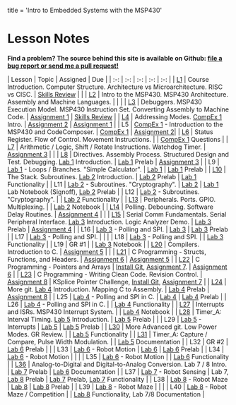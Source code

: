 title = 'Intro to Embedded Systems with the MSP430'

# Lesson Notes

**Find a problem?  The source behind this site is available on Github: [file a bug report or send me a pull request!](https://github.com/toddbranch/ECE382/issues)**

| Lesson | Topic | Assigned | Due |
| :-: | :-: | :-: | :-: | :-: |
| [L1](notes/L1/index.html) | Course Introduction. Computer Structure.  Architecture vs Microarchitecture.  RISC vs CISC. | [Skills Review](notes/L1/skills_review.html) | |
| [L2](notes/L2/index.html) | Intro to the MSP430.  MSP430 Architecture.  Assembly and Machine Languages. | | |
| [L3](notes/L3/index.html) | Debuggers.  MSP430 Execution Model.  MSP430 Instruction Set.  Converting Assembly to Machine Code. | [Assignment 1](notes/L3/L3_execution.html) | [Skills Review](notes/L1/skills_review.html) |
| [L4](notes/L4/index.html) | Addressing Modes.  [CompEx 1](/labs/compex1/index.html) Intro. | [Assignment 2](notes/L4/L4_addressing_modes.html) | [Assignment 1](notes/L3/L3_execution.html) |
| L5 | [CompEx 1](/labs/compex1/index.html) - Introduction to the MSP430 and CodeComposer. | [CompEx 1](/labs/compex1/index.html) | [Assignment 2](notes/L4/L4_addressing_modes.html )|
| [L6](notes/L6/index.html) | Status Register.  Flow of Control.  Movement Instructions. | | [CompEx 1](/labs/compex1/index.html) Questions |
| [L7](notes/L7/index.html) | Arithmetic / Logic, Shift / Rotate Instructions.  Watchdog Timer. | [Assignment 3](notes/L7/L7_control_flow.html) | |
| [L8](notes/L8/index.html) | Directives.  Assembly Process.  Structured Design and Test.  Debugging.  [Lab 1](/labs/lab1/index.html) Introduction. | [Lab 1](/labs/lab1/index.html) Prelab | [Assignment 3](notes/L7/L7_control_flow.html) |
| L9 | [Lab 1](/labs/lab1/index.html) - Loops / Branches.  "Simple Calculator". | [Lab 1](/labs/lab1/index.html) | [Lab 1](/labs/lab1/index.html) Prelab |
| [L10](notes/L10/index.html) | The Stack.  Subroutines.  [Lab 2](/labs/lab2/index.html) Introduction. | [Lab 2](/labs/lab2/index.html) Prelab | [Lab 1](/labs/lab1/index.html) Functionality |
| L11 | [Lab 2](/labs/lab2/index.html) - Subroutines.  "Cryptography". | [Lab 2](/labs/lab2/index.html) | [Lab 1](/labs/lab1/index.html) Lab Notebook (Signoff), [Lab 2](/labs/lab2/index.html) Prelab |
| L12 | [Lab 2](/labs/lab2/index.html) - Subroutines.  "Cryptography". | | [Lab 2](/labs/lab2/index.html) Functionality |
| [L13](notes/L13/index.html) | Peripherals. Ports.  GPIO.  Multiplexing. | | [Lab 2](/labs/lab2/index.html) Notebook |
| [L14](notes/L14/index.html) | Polling.  Debouncing.  Software Delay Routines. | [Assignment 4](notes/L14/L14_subroutines.html) | |
| [L15](notes/L15/index.html) | Serial Comm Fundamentals.  Serial Peripheral Interface.  [Lab 3](/labs/lab3/index.html) Introduction.  Logic Analyzer Demo. | [Lab 3](/labs/lab3/index.html) Prelab | [Assignment 4](notes/L14/L14_subroutines.html) |
| L16 | [Lab 3](/labs/lab3/index.html) - Polling and SPI. | [Lab 3](/labs/lab3/index.html) | [Lab 3](/labs/lab3/index.html) Prelab |
| L17 | [Lab 3](/labs/lab3/index.html) - Polling and SPI. | | |
| L18 | [Lab 3](/labs/lab3/index.html) - Polling and SPI. | | [Lab 3](/labs/lab3/index.html) Functionality |
| L19 | GR #1 | | [Lab 3](/labs/lab3/index.html) Notebook |
| [L20](notes/L20/index.html) | Compilers.  Introduction to C. | [Assignment 5](/notes/L20/L20_C_basics.html) | |
| [L21](notes/L21/index.html) | C Programming - Structs, Functions, and Headers. | [Assignment 6](/notes/L21/L21_pong.html) | [Assignment 5](/notes/L20/L20_C_basics.html) |
| [L22](notes/L22/index.html) | C Programming - Pointers and Arrays | [Install Git](notes/L22/git_install.html), [Assignment 7](/notes/L22/L22_moving_average.html). | [Assignment 6](/notes/L21/L21_pong.html) |
| [L23](notes/L23/index.html) | C Programming - Writing Clean Code.  Revision Control. | [Assignment 8](/notes/L23/L23_git.html) | KSplice Pointer Challenge, [Install Git](notes/L22/git_install.html), [Assignment 7](/notes/L22/L22_moving_average.html) |
| [L24](notes/L24/index.html) | More git.  [Lab 4](/labs/lab4/index.html) Introduction.  Mapping C to Assembly. | [Lab 4](/labs/lab4/index.html) Prelab | [Assignment 8](/notes/L23/L23_git.html) |
| L25 | [Lab 4](/labs/lab4/index.html) - Polling and SPI in C. | [Lab 4](/labs/lab4/index.html) | [Lab 4](/labs/lab4/index.html) Prelab |
| L26 | [Lab 4](/labs/lab4/index.html) - Polling and SPI in C. | | [Lab 4](/labs/lab4/index.html) Functionality |
| [L27](notes/L27/index.html) | Interrupts and ISRs. MSP430 Interrupt System. | | [Lab 4](/labs/lab4/index.html) Notebook |
| [L28](notes/L28/index.html) | Timer_A: Interval Timing. [Lab 5](/labs/lab5/index.html) Introduction. | [Lab 5](/labs/lab5/index.html) Prelab | |
| L29 | [Lab 5](/labs/lab5/index.html) - Interrupts | [Lab 5](/labs/lab5/index.html) | [Lab 5](/labs/lab5/index.html) Prelab |
| [L30](notes/L30/index.html) | More Advanced git.  Low Power Modes.  GR Review. | | [Lab 5](/labs/lab5/index.html) Functionality |
| [L31](notes/L31/index.html) | Timer_A: Capture / Compare, Pulse Width Modulation. | | [Lab 5](/labs/lab5/index.html) Documentation |
| L32 | GR #2 | [Lab 6](/labs/lab6/index.html) Prelab | |
| L33 | [Lab 6](/labs/lab6/index.html) - Robot Motion | [Lab 6](/labs/lab6/index.html) | [Lab 6](/labs/lab6/index.html) Prelab |
| L34 | [Lab 6](/labs/lab6/index.html) - Robot Motion | | |
| L35 | [Lab 6](/labs/lab6/index.html) - Robot Motion | | [Lab 6](/labs/lab6/index.html) Functionality |
| [L36](notes/L36/index.html) | Analog-to-Digital and Digital-to-Analog Conversion. Lab 7 / 8 Intro. | [Lab 7](/labs/lab7/index.html) Prelab | [Lab 6](/labs/lab6/index.html) Documentation |
| L37 | [Lab 7](/labs/lab7/index.html) - Robot Sensing | Lab 7, [Lab 8](/labs/lab8/index.html) Prelab | [Lab 7](/labs/lab7/index.html) Prelab, [Lab 7](/labs/lab7/index.html) Functionality |
| L38 | [Lab 8](/labs/lab8/index.html) - Robot Maze | [Lab 8](/labs/lab8/index.html) | [Lab 8](/labs/lab8/index.html) Prelab |
| L39 | [Lab 8](/labs/lab8/index.html) - Robot Maze | | |
| L40 | [Lab 8](/labs/lab8/index.html) - Robot Maze / Competition | | [Lab 8](/labs/lab8/index.html) Functionality, Lab 7/8 Documentation |
